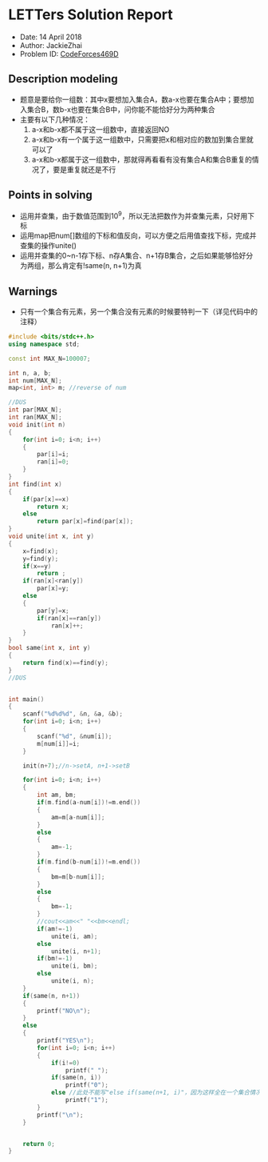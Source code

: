 # LETTers Solution Report

- Date: 14 April 2018
- Author: JackieZhai
- Problem ID: [CodeForces469D](http://codeforces.com/problemset/problem/469/D)

## Description modeling

- 题意是要给你一组数：其中x要想加入集合A，数a-x也要在集合A中；要想加入集合B，数b-x也要在集合B中，问你能不能恰好分为两种集合
- 主要有以下几种情况：
    1. a-x和b-x都不属于这一组数中，直接返回NO
    2. a-x和b-x有一个属于这一组数中，只需要把x和相对应的数加到集合里就可以了
    3. a-x和b-x都属于这一组数中，那就得再看看有没有集合A和集合B重复的情况了，要是重复就还是不行

## Points in solving

- 运用并查集，由于数值范围到10<sup>9</sup>，所以无法把数作为并查集元素，只好用下标
- 运用map把num[]数组的下标和值反向，可以方便之后用值查找下标，完成并查集的操作unite()
- 运用并查集的0~n-1存下标、n存A集合、n+1存B集合，之后如果能够恰好分为两组，那么肯定有!same(n, n+1)为真

## Warnings

- 只有一个集合有元素，另一个集合没有元素的时候要特判一下（详见代码中的注释）

```c++
#include <bits/stdc++.h>
using namespace std;

const int MAX_N=100007;

int n, a, b;
int num[MAX_N];
map<int, int> m; //reverse of num

//DUS
int par[MAX_N];
int ran[MAX_N];
void init(int n)
{
	for(int i=0; i<n; i++)
	{
		par[i]=i;
		ran[i]=0;
	}
}
int find(int x)
{
	if(par[x]==x)
		return x;
	else
		return par[x]=find(par[x]);
}
void unite(int x, int y)
{
	x=find(x);
	y=find(y);
	if(x==y)
		return ;
	if(ran[x]<ran[y])
		par[x]=y;
	else
	{
		par[y]=x;
		if(ran[x]==ran[y])
			ran[x]++;
	}
}
bool same(int x, int y)
{
	return find(x)==find(y);
}
//DUS


int main()
{
    scanf("%d%d%d", &n, &a, &b);
    for(int i=0; i<n; i++)
    {
        scanf("%d", &num[i]);
        m[num[i]]=i;
    }

    init(n+7);//n->setA, n+1->setB

    for(int i=0; i<n; i++)
    {
        int am, bm;
        if(m.find(a-num[i])!=m.end())
        {
            am=m[a-num[i]];
        }
        else
        {
            am=-1;
        }
        if(m.find(b-num[i])!=m.end())
        {
            bm=m[b-num[i]];
        }
        else
        {
            bm=-1;
        }
        //cout<<am<<" "<<bm<<endl;
        if(am!=-1)
            unite(i, am);
        else
            unite(i, n+1);
        if(bm!=-1)
            unite(i, bm);
        else
            unite(i, n);
    }
    if(same(n, n+1))
    {
        printf("NO\n");
    }
    else
    {
        printf("YES\n");
        for(int i=0; i<n; i++)
        {
            if(i!=0)
                printf(" ");
            if(same(n, i))
                printf("0");
            else //此处不能写"else if(same(n+1, i)"，因为这样全在一个集合情况就会WA
                printf("1");
        }
        printf("\n");
    }


    return 0;
}
```